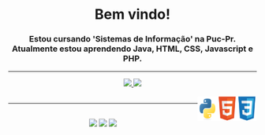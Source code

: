 <div align="center"> 
 <h1> Bem vindo! </h1> 
 <h3> Estou cursando 'Sistemas de Informação' na Puc-Pr. <br>
 Atualmente estou aprendendo Java, HTML, CSS, Javascript e PHP. </h3>
 <hr>
</div>


<div align="center">
  <a href="https://github.com/leandroofaria">
  <img width="58%" src="https://github-readme-stats.vercel.app/api?username=leandroofaria&show_icons=true&theme=radical&include_all_commits=true&count_private=true"/>
  <img width="58%" src="https://github-readme-stats.vercel.app/api/top-langs/?username=leandroofaria&layout=compact&langs_count=7&theme=radical"/>
</div>
  
  <div style="display: inline_block"><br>
  <img align="right" alt="CSS" height="50" width="40" src="https://raw.githubusercontent.com/devicons/devicon/master/icons/css3/css3-original.svg">
  <img align="right" alt="HTML" height="50" width="40" src="https://raw.githubusercontent.com/devicons/devicon/master/icons/html5/html5-original.svg">
  <img align="right" alt="Python" height="50" width="40" src="https://raw.githubusercontent.com/devicons/devicon/master/icons/python/python-original.svg">
</div>
  <hr>
  <br>
 <div align="center"> 
   <a href="https://www.linkedin.com/in/leandro-faria-418b24234" target="_blank"><img src="https://img.shields.io/badge/-LinkedIn-%230077B5?style=for-the-badge&logo=linkedin&logoColor=white" target="_blank"></a>
   <a href = "mailto:leandrogabrielfaria05@gmail.com"><img src="https://img.shields.io/badge/-Gmail-%23333?style=for-the-badge&logo=gmail&logoColor=red" target="_blank"></a> 
  <a href="https://www.instagram.com/leandroo.gf" target="_blank"><img src="https://img.shields.io/badge/-Instagram-%23E4405F?style=for-the-badge&logo=instagram&logoColor=white" target="_blank"></a>
  
</div>
